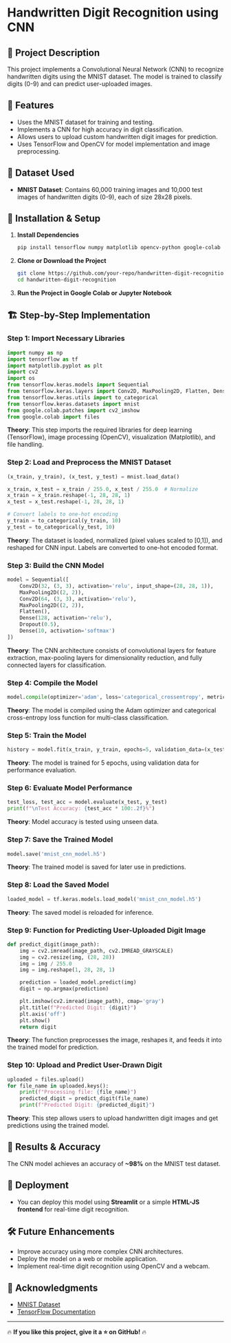 # Handwritten Digit Recognition using CNN

## 📌 Project Description
This project implements a Convolutional Neural Network (CNN) to recognize handwritten digits using the MNIST dataset. The model is trained to classify digits (0-9) and can predict user-uploaded images.

## 🚀 Features
- Uses the MNIST dataset for training and testing.
- Implements a CNN for high accuracy in digit classification.
- Allows users to upload custom handwritten digit images for prediction.
- Uses TensorFlow and OpenCV for model implementation and image preprocessing.

## 📂 Dataset Used
- **MNIST Dataset**: Contains 60,000 training images and 10,000 test images of handwritten digits (0-9), each of size 28x28 pixels.

## 🔧 Installation & Setup
1. **Install Dependencies**
   ```bash
   pip install tensorflow numpy matplotlib opencv-python google-colab
   ```
2. **Clone or Download the Project**
   ```bash
   git clone https://github.com/your-repo/handwritten-digit-recognition.git
   cd handwritten-digit-recognition
   ```
3. **Run the Project in Google Colab or Jupyter Notebook**

## 🏗 Step-by-Step Implementation

### Step 1: Import Necessary Libraries
```python
import numpy as np
import tensorflow as tf
import matplotlib.pyplot as plt
import cv2
import os
from tensorflow.keras.models import Sequential
from tensorflow.keras.layers import Conv2D, MaxPooling2D, Flatten, Dense, Dropout
from tensorflow.keras.utils import to_categorical
from tensorflow.keras.datasets import mnist
from google.colab.patches import cv2_imshow
from google.colab import files
```
**Theory**: This step imports the required libraries for deep learning (TensorFlow), image processing (OpenCV), visualization (Matplotlib), and file handling.

### Step 2: Load and Preprocess the MNIST Dataset
```python
(x_train, y_train), (x_test, y_test) = mnist.load_data()

x_train, x_test = x_train / 255.0, x_test / 255.0  # Normalize
x_train = x_train.reshape(-1, 28, 28, 1)
x_test = x_test.reshape(-1, 28, 28, 1)

# Convert labels to one-hot encoding
y_train = to_categorical(y_train, 10)
y_test = to_categorical(y_test, 10)
```
**Theory**: The dataset is loaded, normalized (pixel values scaled to [0,1]), and reshaped for CNN input. Labels are converted to one-hot encoded format.

### Step 3: Build the CNN Model
```python
model = Sequential([
    Conv2D(32, (3, 3), activation='relu', input_shape=(28, 28, 1)),
    MaxPooling2D((2, 2)),
    Conv2D(64, (3, 3), activation='relu'),
    MaxPooling2D((2, 2)),
    Flatten(),
    Dense(128, activation='relu'),
    Dropout(0.5),
    Dense(10, activation='softmax')
])
```
**Theory**: The CNN architecture consists of convolutional layers for feature extraction, max-pooling layers for dimensionality reduction, and fully connected layers for classification.

### Step 4: Compile the Model
```python
model.compile(optimizer='adam', loss='categorical_crossentropy', metrics=['accuracy'])
```
**Theory**: The model is compiled using the Adam optimizer and categorical cross-entropy loss function for multi-class classification.

### Step 5: Train the Model
```python
history = model.fit(x_train, y_train, epochs=5, validation_data=(x_test, y_test))
```
**Theory**: The model is trained for 5 epochs, using validation data for performance evaluation.

### Step 6: Evaluate Model Performance
```python
test_loss, test_acc = model.evaluate(x_test, y_test)
print(f"\nTest Accuracy: {test_acc * 100:.2f}%")
```
**Theory**: Model accuracy is tested using unseen data.

### Step 7: Save the Trained Model
```python
model.save('mnist_cnn_model.h5')
```
**Theory**: The trained model is saved for later use in predictions.

### Step 8: Load the Saved Model
```python
loaded_model = tf.keras.models.load_model('mnist_cnn_model.h5')
```
**Theory**: The saved model is reloaded for inference.

### Step 9: Function for Predicting User-Uploaded Digit Image
```python
def predict_digit(image_path):
    img = cv2.imread(image_path, cv2.IMREAD_GRAYSCALE)
    img = cv2.resize(img, (28, 28))
    img = img / 255.0
    img = img.reshape(1, 28, 28, 1)

    prediction = loaded_model.predict(img)
    digit = np.argmax(prediction)

    plt.imshow(cv2.imread(image_path), cmap='gray')
    plt.title(f"Predicted Digit: {digit}")
    plt.axis('off')
    plt.show()
    return digit
```
**Theory**: The function preprocesses the image, reshapes it, and feeds it into the trained model for prediction.

### Step 10: Upload and Predict User-Drawn Digit
```python
uploaded = files.upload()
for file_name in uploaded.keys():
    print(f"Processing file: {file_name}")
    predicted_digit = predict_digit(file_name)
    print(f"Predicted Digit: {predicted_digit}")
```
**Theory**: This step allows users to upload handwritten digit images and get predictions using the trained model.

## 🎯 Results & Accuracy
The CNN model achieves an accuracy of **~98%** on the MNIST test dataset.

## 🚀 Deployment
- You can deploy this model using **Streamlit** or a simple **HTML-JS frontend** for real-time digit recognition.

## 🛠 Future Enhancements
- Improve accuracy using more complex CNN architectures.
- Deploy the model on a web or mobile application.
- Implement real-time digit recognition using OpenCV and a webcam.

## 📜 Acknowledgments
- [MNIST Dataset](http://yann.lecun.com/exdb/mnist/)
- [TensorFlow Documentation](https://www.tensorflow.org/)

---
🔥 **If you like this project, give it a ⭐ on GitHub!** 🔥


